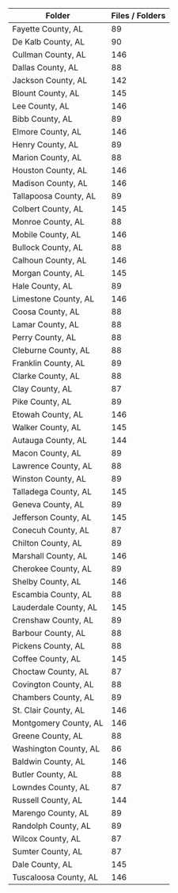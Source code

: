 | Folder                |   Files / Folders |
|-----------------------|-------------------|
| Fayette County, AL    |                89 |
| De Kalb County, AL    |                90 |
| Cullman County, AL    |               146 |
| Dallas County, AL     |                88 |
| Jackson County, AL    |               142 |
| Blount County, AL     |               145 |
| Lee County, AL        |               146 |
| Bibb County, AL       |                89 |
| Elmore County, AL     |               146 |
| Henry County, AL      |                89 |
| Marion County, AL     |                88 |
| Houston County, AL    |               146 |
| Madison County, AL    |               146 |
| Tallapoosa County, AL |                89 |
| Colbert County, AL    |               145 |
| Monroe County, AL     |                88 |
| Mobile County, AL     |               146 |
| Bullock County, AL    |                88 |
| Calhoun County, AL    |               146 |
| Morgan County, AL     |               145 |
| Hale County, AL       |                89 |
| Limestone County, AL  |               146 |
| Coosa County, AL      |                88 |
| Lamar County, AL      |                88 |
| Perry County, AL      |                88 |
| Cleburne County, AL   |                88 |
| Franklin County, AL   |                89 |
| Clarke County, AL     |                88 |
| Clay County, AL       |                87 |
| Pike County, AL       |                89 |
| Etowah County, AL     |               146 |
| Walker County, AL     |               145 |
| Autauga County, AL    |               144 |
| Macon County, AL      |                89 |
| Lawrence County, AL   |                88 |
| Winston County, AL    |                89 |
| Talladega County, AL  |               145 |
| Geneva County, AL     |                89 |
| Jefferson County, AL  |               145 |
| Conecuh County, AL    |                87 |
| Chilton County, AL    |                89 |
| Marshall County, AL   |               146 |
| Cherokee County, AL   |                89 |
| Shelby County, AL     |               146 |
| Escambia County, AL   |                88 |
| Lauderdale County, AL |               145 |
| Crenshaw County, AL   |                89 |
| Barbour County, AL    |                88 |
| Pickens County, AL    |                88 |
| Coffee County, AL     |               145 |
| Choctaw County, AL    |                87 |
| Covington County, AL  |                88 |
| Chambers County, AL   |                89 |
| St. Clair County, AL  |               146 |
| Montgomery County, AL |               146 |
| Greene County, AL     |                88 |
| Washington County, AL |                86 |
| Baldwin County, AL    |               146 |
| Butler County, AL     |                88 |
| Lowndes County, AL    |                87 |
| Russell County, AL    |               144 |
| Marengo County, AL    |                89 |
| Randolph County, AL   |                89 |
| Wilcox County, AL     |                87 |
| Sumter County, AL     |                87 |
| Dale County, AL       |               145 |
| Tuscaloosa County, AL |               146 |